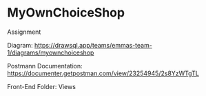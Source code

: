 # MyOwnChoiceShop
Assignment

Diagram: 
https://drawsql.app/teams/emmas-team-1/diagrams/myownchoiceshop

Postmann Documentation: 
https://documenter.getpostman.com/view/23254945/2s8YzWTgTL

Front-End Folder: Views